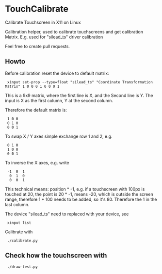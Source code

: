 # TouchCalibrate
Calibrate Touchscreen in X11 on Linux

Calibration helper, used to calibrate touchscreens and get calibration Matrix.
E.g. used for "silead_ts" driver calibration

Feel free to create pull requests.


## Howto
Before calibration reset the device to default matrix:
```
 xinput set-prop --type=float "silead_ts" "Coordinate Transformation Matrix" 1 0 0 0 1 0 0 0 1
```

This is a 9x9 matrix, where the first line is X, and the Second line is Y.
The input is X as the first column, Y at the second column.

Therefore the default matrix is:
```
 1 0 0
 0 1 0
 0 0 1
```

To swap X / Y axes simple exchange row 1 and 2, e.g.
```
 0 1 0
 1 0 0
 0 0 1
```

To inverse the X axes, e.g. write
```
 -1  0  1
  0  1  0
  0  0  1
```

This technical means: position * -1, e.g. if a touchscreen with 100px is touched at 20, the point is 20 * -1, means -20, which is outside the screen range, therefore 1 * 100 needs to be added, so it's 80. Therefore the 1 in the last column.


The device "silead_ts" need to replaced with your device, see
```
 xinput list
```

Calibrate with
```
 ./calibrate.py
```

## Check how the touchscreen with
```
 ./draw-test.py
```

